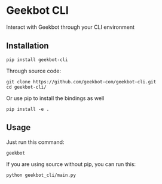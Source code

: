 # Geekbot CLI

Interact with Geekbot through your CLI environment

## Installation

```
pip install geekbot-cli
```

Through source code:

```
git clone https://github.com/geekbot-com/geekbot-cli.git
cd geekbot-cli/
```

Or use pip to install the bindings as well
```
pip install -e .
```

## Usage

Just run this command:
```
geekbot
```

If you are using source without pip, you can run this:
```
python geekbot_cli/main.py
```